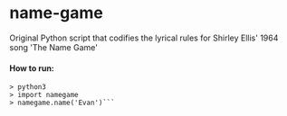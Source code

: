 # name-game
Original Python script that codifies the lyrical rules for Shirley Ellis' 1964 song 'The Name Game'

#### How to run:
```> pipenv install introcs
> python3
> import namegame
> namegame.name('Evan')```
